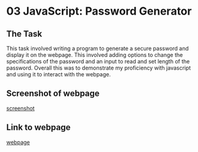 # 03 JavaScript: Password Generator

## The Task
This task involved writing a program to generate a secure password and display it on the webpage. This involved adding options to change the specifications of the password and an input to read and set length of the password. Overall this was to demonstrate my proficiency with javascript and using it to interact with the webpage.

## Screenshot of webpage
[screenshot](./Assets/Images/Password_Generator_Screenshot.png)

## Link to webpage

[webpage](https://kevinjr1998.github.io/Password_Generator/)